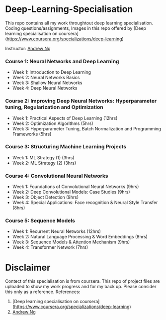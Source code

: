 # Deep-Learning-Specialisation
This repo contains all my work throughtout deep learning specialisation. Coding questions/assignments, Images in this repo offered by [Deep learning specialisation on coursera] (https://www.coursera.org/specializations/deep-learning) 

Instructor: [Andrew Ng](http://www.andrewng.org/)

### Course 1: Neural Networks and Deep Learning

  + Week 1: Introduction to Deep Learning
  + Week 2: Neural Networks Basics
  + Week 3: Shallow Neural Networks
  + Week 4: Deep Neural Networks

### Course 2: Improving Deep Neural Networks: Hyperparameter tuning, Regularization and Optimization

  + Week 1: Practical Aspects of Deep Learning (12hrs)
  + Week 2: Optimization Algorithms (5hrs)
  + Week 3: Hyperparameter Tuning, Batch Normalization and Programming Frameworks (5hrs)

### Course 3: Structuring Machine Learning Projects

  + Week 1: ML Strategy (1) (3hrs)
  + Week 2: ML Strategy (2) (3hrs)

### Course 4: Convolutional Neural Networks
  
  + Week 1: Foundations of Convolutional Neural Networks (9hrs)
  + Week 2: Deep Convolutional Models: Case Studies (9hrs)
  + Week 3: Object Detection (9hrs)
  + Week 4: Special Applications: Face recognition & Neural Style Transfer (8hrs)

  
### Course 5: Sequence Models
  
  + Week 1: Recurrent Neural Networks (12hrs)
  + Week 2: Natural Language Processing & Word Embeddings (8hrs)
  + Week 3: Sequence Models & Attention Mechanism (9hrs)
  + Week 4: Transformer Network (7hrs)

# Disclaimer
Contect of this specialisation is from coursera. This repo of project files are uploaded to show my work progress and for my back up. Please consider this only as a reference.
References:
1. [Deep learning specialisation on coursera] (https://www.coursera.org/specializations/deep-learning) 
2. [Andrew Ng](http://www.andrewng.org/)
